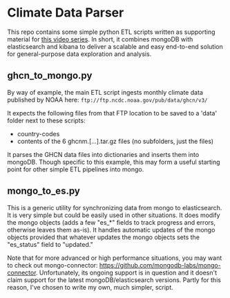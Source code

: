 # Climate Data Parser
This repo contains some simple python ETL scripts written as supporting material for [this video series](https://www.youtube.com/playlist?list=PL47fLIoyuij9xfhLrwCB3Emt1N9oNTuuF).  In short, it combines mongoDB with elasticsearch and kibana to deliver a scalable and easy end-to-end solution for general-purpose data exploration and analysis.

## ghcn_to_mongo.py
By way of example, the main ETL script ingests monthly climate data published by NOAA here:
`ftp://ftp.ncdc.noaa.gov/pub/data/ghcn/v3/`

It expects the following files from that FTP location to be saved to a 'data' folder next to these scripts:
- country-codes
- contents of the 6 ghcnm.[...].tar.gz files (no subfolders, just the files)

It parses the GHCN data files into dictionaries and inserts them into mongoDB.  Though specific to this example, this may form a useful starting point for other simple ETL pipelines into mongo.

## mongo_to_es.py
This is a generic utility for synchronizing data from mongo to elasticsearch.  It is very simple but could be easily used in other situations.  It does modify the mongo objects (adds a few "es_*" fields to track progress and errors, otherwise leaves them as-is).  It handles automatic updates of the mongo objects provided that whatever updates the mongo objects sets the "es_status" field to "updated."

Note that for more advanced or high performance situations, you may want to check out mongo-connector:
https://github.com/mongodb-labs/mongo-connector.  Unfortunately, its ongoing support is in question and it doesn't claim support for the latest mongoDB/elasticsearch versions.  Partly for this reason, I've chosen to write my own, much simpler, script.
